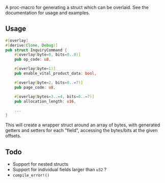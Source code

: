 A proc-macro for generating a struct which can be overlaid. See the documentation for usage and examples.

## Usage

```rust
#[overlay]
#[derive(Clone, Debug)]
pub struct InquiryCommand {
    #[overlay(byte=0, bits=0..8)]
    pub op_code: u8,

    #[overlay(byte=1)]
    pub enable_vital_product_data: bool,

    #[overlay(byte=2, bits=0..=7)]
    pub page_code: u8,

    #[overlay(bytes=3..=4, bits=0..=7)]
    pub allocation_length: u16,

    ...
}
```

This will create a wrapper struct around an array of bytes, with generated getters and setters for each "field", accessing the bytes/bits at the given offsets.

## Todo

- Support for nested structs
- Support for individual fields larger than `u32` ?
- `compile_error!()`
